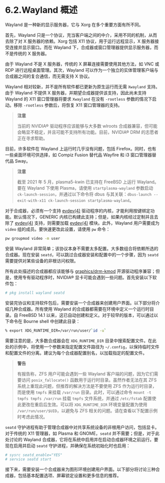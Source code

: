 # 6.2.Wayland 概述

Wayland 是一种新的显示服务器，它与 Xorg 在多个重要方面有所不同。

首先，Wayland 只是一个协议，充当客户端之间的中介，采用不同的机制，从而去除了对 X 服务器的依赖。Xorg 包括 X11 协议，用于运行远程显示，X 服务器接受连接并显示窗口。而在 Wayland 下，合成器或窗口管理器提供显示服务器，而不是传统的 X 服务器。

由于 Wayland 不是 X 服务器，传统的 X 屏幕连接需要使用其他方法，如 VNC 或 RDP 进行远程桌面管理。其次，Wayland 可以作为一个独立的实体管理客户端与合成器之间的复合通信，而无需支持 X 协议。

Wayland 相对较新，并不是所有软件都已更新为原生运行而无需 `Xwayland` 支持。由于 Wayland 不提供 X 服务器，并期望合成器提供该支持，因此尚未支持 Wayland 的 X11 窗口管理器将要求 `Xwayland` 在没有 `-rootless` 参数的情况下启动。移除 `-rootless` 参数后，将恢复 X11 窗口管理器的支持。

>**注意**
>
> 当前的 NVIDIA® 驱动程序应该能够与大多数 wlroots 合成器兼容，但可能会略显不稳定，并且可能不支持所有功能。目前，NVIDIA® DRM 的志愿者正在寻求帮助。

目前，许多软件在 Wayland 上运行时几乎没有问题，包括 Firefox。同时，也有一些桌面环境可供选择，如 Compiz Fusion 替代品 Wayfire 和 i3 窗口管理器替代品 Sway。

>**注意**
>
>截至 2021 年 5 月，plasma5-kwin 已支持在 FreeBSD 上运行 Wayland。要在 Wayland 下使用 Plasma，请使用 `startplasma-wayland` 参数启动 `ck-launch-session`，并通过以下命令将 dbus 与其关联：`dbus-launch --exit-with-x11 ck-launch-session startplasma-wayland`。

对于合成器，必须有一个支持 [evdev(4)](https://man.freebsd.org/cgi/man.cgi?query=evdev&sektion=4&format=html) 驱动程序的内核，才能利用按键绑定功能。默认情况下，GENERIC 内核已构建此支持；但是，如果内核经过定制并且去除了 [evdev(4)](https://man.freebsd.org/cgi/man.cgi?query=evdev&sektion=4&format=html) 支持，则需要加载 [evdev(4)](https://man.freebsd.org/cgi/man.cgi?query=evdev&sektion=4&format=html) 模块。此外，Wayland 用户需要成为 `video` 组的成员。要快速更改此设置，请使用 `pw` 命令：

```sh
pw groupmod video -m user
```

安装 Wayland 非常简单；该协议本身不需要太多配置。大多数组合将依赖所选的合成器。现在安装 `seatd`，可以跳过合成器安装和配置中的一个步骤，因为 `seatd` 需要提供对某些设备的非根访问权限。

所有此处描述的合成器都应该能够与 [graphics/drm-kmod](https://cgit.freebsd.org/ports/tree/graphics/drm-kmod/) 开源驱动程序兼容；但是，使用专有驱动程序时，NVIDIA® 显卡可能会遇到一些问题。首先安装以下软件包：

```sh
# pkg install wayland seatd
```

安装完协议和支持软件包后，需要安装一个合成器来创建用户界面。以下部分将介绍几种合成器。所有使用 Wayland 的合成器都需要在环境中定义一个运行时目录。自 FreeBSD 14.1 以来，这已自动创建和定义。对于较早的版本，可以通过以下命令在 Bourne shell 中创建此目录：

```sh
% export XDG_RUNTIME_DIR=/var/run/user/`id -u`
```

需要注意的是，大多数合成器会在 `XDG_RUNTIME_DIR` 目录中搜索配置文件。在此处的示例中，将使用一个参数来指定配置文件路径为 `~/.config`，以保持临时文件和配置文件的分离。建议为每个合成器配置别名，以加载指定的配置文件。

>**警告**
>
> 有报告称，ZFS 用户可能会遇到一些 Wayland 客户端的问题，因为它们需要访问 `posix_fallocate()` 函数用于运行时目录。虽然作者无法在其 ZFS 系统上重现此问题，但推荐的解决方法是不要使用 ZFS 作为运行时目录，而是使用 `tmpfs` 来挂载 `/var/run` 目录。此时，可以通过命令 `mount -t tmpfs tmpfs /var/run` 挂载 `tmpfs` 文件系统，并通过 `/etc/fstab` 配置使此更改在重启后生效。可以将 `XDG_RUNTIME_DIR` 环境变量配置为使用 `/var/run/user/$UID`，以避免与 ZFS 相关的问题。请在查看以下配置示例时考虑此情况。

`seatd` 守护进程有助于管理合成器中对共享系统设备的非根用户访问，包括显卡。对于传统的 X11 管理器，如 Plasma 和 GNOME，`seatd` 并不需要；但是，对于此处讨论的 Wayland 合成器，它将在系统中启用并在启动合成器环境之前运行。要现在启用并启动 `seatd` 守护进程，并确保在系统初始化时也启用：

```sh
# sysrc seatd_enable="YES"
# service seatd start
```

接下来，需要安装一个合成器来为图形环境创建用户界面。以下部分将讨论三种合成器，包括基本配置选项、屏幕锁定设置和更多信息的推荐。
